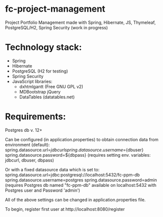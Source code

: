 # fc-project-management
Project Portfolio Management made with Spring, Hibernate, JS, Thymeleaf, PostgreSQL/H2, Spring Security (work in progress)

# Technology stack:
- Spring
- Hibernate
- PostgreSQL (H2 for testing)
- Spring Security
- JavaScript libraries:
    - dxhtmlgantt (Free GNU GPL v2)
    - MDBootstrap jQuery
    - DataTables (datatables.net)

# Requirements:
Postgres db v. 12+

Can be configured (in application.properties) to obtain connection data from environment (default):
spring.datasource.url=${jdbcurl}
spring.datasource.username=${dbuser}
spring.datasource.password=${dbpass}
(requires setting env. variables: jdbcurl, dbuser, dbpass)


Or with a fixed datasource data which is set to:
spring.datasource.url=jdbc:postgresql://localhost:5432/fc-ppm-db
spring.datasource.username=postgres
spring.datasource.password=admin
(requires Postgres db named "fc-ppm-db" available on localhost:5432 with Postgres user and Password 'admin')

All of the above settings can be changed in application.properties file.

To begin, register first user at http://localhost:8080/register